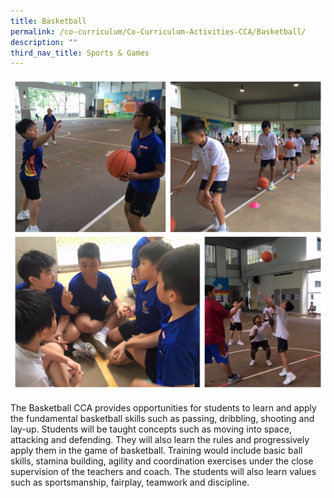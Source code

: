 ```yaml
---
title: Basketball
permalink: /co-curriculum/Co-Curriculum-Activities-CCA/Basketball/
description: ""
third_nav_title: Sports & Games​
---
```

![](/images/Basketball%20CCA.jpeg)

The Basketball CCA provides opportunities for students to learn and apply the fundamental basketball skills such as passing, dribbling, shooting and lay-up. Students will be taught concepts such as moving into space, attacking and defending. They will also learn the rules and progressively apply them in the game of basketball. Training would include basic ball skills, stamina building, agility and coordination exercises under the close supervision of the teachers and coach. The students will also learn values such as sportsmanship, fairplay, teamwork and discipline.